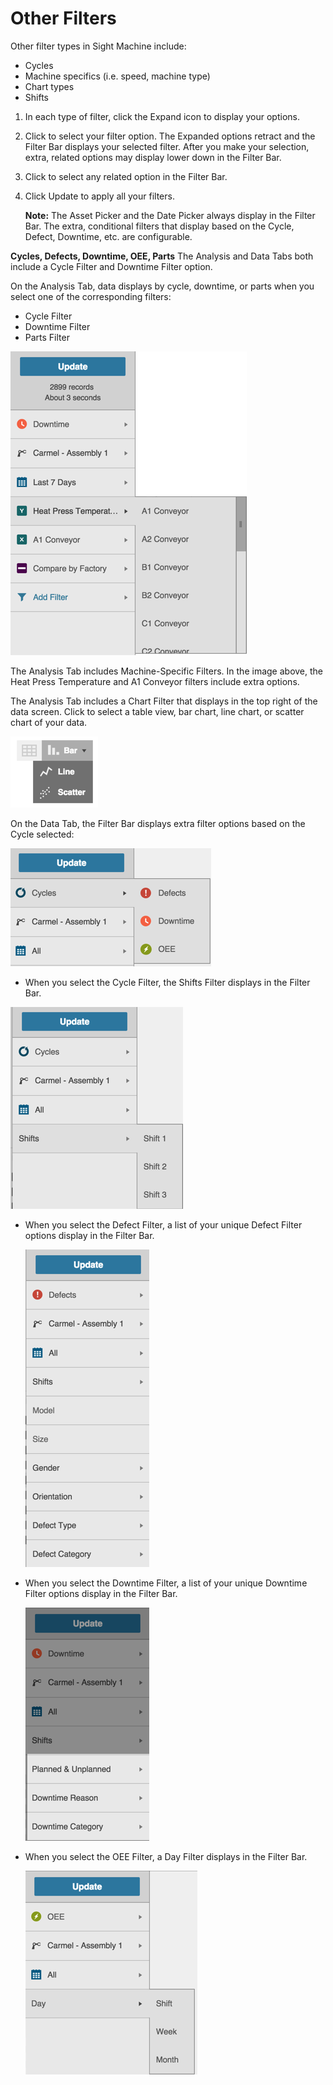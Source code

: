 # Other Filters
 
 Other filter types in Sight Machine include:
 
  * Cycles
  * Machine specifics (i.e. speed, machine type)
  * Chart types
  * Shifts
 
 
 1. In each type of filter, click the Expand icon to display your options.
 2. Click to select your filter option. The Expanded options retract and the Filter Bar displays your selected filter. After you make your selection, extra, related options may display lower down in the Filter Bar.
 3. Click to select any related option in the Filter Bar.
 4. Click Update to apply all your filters.
 
    **Note:** The Asset Picker and the Date Picker always display in the Filter Bar. The extra, conditional filters that display based on the Cycle, Defect, Downtime, etc. are configurable. 


**Cycles, Defects, Downtime, OEE, Parts**
 The Analysis and Data Tabs both include a Cycle Filter and Downtime Filter option. 
 
 On the Analysis Tab, data displays by cycle, downtime, or parts when you select one of the corresponding filters:
 
 * Cycle Filter
 * Downtime Filter
 * Parts Filter  
 
 ![](otherFiltersAnalysisTabE.png)
 
 
 The Analysis Tab includes Machine-Specific Filters. In the image above, the Heat Press Temperature and A1 Conveyor filters include extra options.
 
 
 The Analysis Tab includes a Chart Filter that displays in the top right of the data screen. Click to select a table view, bar chart, line chart, or scatter chart of your data. 
 
 ![](otherFilterAnalysisChartE.png)
 
 
 On the Data Tab, the Filter Bar displays extra filter options based on the Cycle selected:
 
 ![](otherFilterDataTabE.png)
  
 
  * When you select the Cycle Filter, the Shifts Filter displays in the Filter Bar.
 
   ![](otherFilterDataTabCyclesShiftsE.png)
   
   
  * When you select the Defect Filter, a list of your unique Defect Filter options display in the Filter Bar.

    ![](otherFilterDataTabDefectE.png)
  
    
  * When you select the Downtime Filter, a list of your unique Downtime Filter options display in the Filter Bar.
  
    ![](otherFilterDataTabDowntimeE.png)
  
    
  * When you select the OEE Filter, a Day Filter displays in the Filter Bar.
  
    ![](otherFilterDataTabOeeE.png)
  